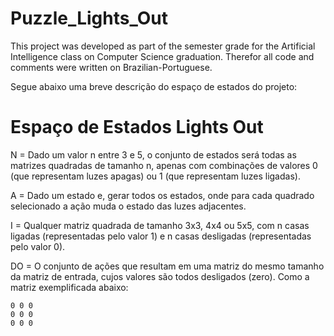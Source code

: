 # Puzzle_Lights_Out

This project was developed as part of the semester grade for the Artificial Intelligence class on Computer Science graduation. Therefor all code and comments were written on Brazilian-Portuguese.

Segue abaixo uma breve descrição do espaço de estados do projeto:

# Espaço de Estados Lights Out

N = Dado um valor n entre 3 e 5, o conjunto de estados será todas as matrizes quadradas de tamanho n, apenas com combinações de valores 0 (que representam luzes apagas) ou 1 (que representam luzes ligadas).

A = Dado um estado e, gerar todos os estados, onde para cada quadrado selecionado a ação muda o estado das luzes adjacentes.

I = Qualquer matriz quadrada de tamanho 3x3, 4x4 ou 5x5, com n casas ligadas (representadas pelo valor 1) e n casas desligadas (representadas pelo valor 0).

DO = O conjunto de ações que resultam em uma matriz do mesmo tamanho da matriz de entrada, cujos valores são todos desligados (zero). Como a matriz exemplificada abaixo: 
```
0 0 0
0 0 0
0 0 0
```
